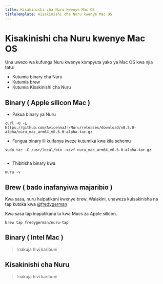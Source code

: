 ```yaml
---
title: Kisakinishi cha Nuru kwenye Mac OS
titleTemplate: Kisakinishi cha Nuru kwenye Mac OS
---
```


# Kisakinishi cha Nuru kwenye Mac OS

Una uwezo wa kufunga Nuru kwenye kompyuta yako ya Mac OS kwa njia tatu:

- Kutumia binary cha Nuru
- Kutumia brew
- Kutumia Kisakinishi cha Nuru

## Binary ( Apple silicon Mac )

- Pakua binary ya Nuru

```
curl -O -L https://github.com/AvicennaJr/Nuru/releases/download/v0.5.0-alpha/nuru_mac_arm64_v0.5.0-alpha.tar.gz

```

- Fungua binary ili kuifanya iweze kutumika kwa kila sehemu

```
sudo tar -C /usr/local/bin -xzvf nuru_mac_arm64_v0.5.0-alpha.tar.gz


```

- Thibitisha binary kwa:

```
nuru -v

```

## Brew ( bado inafanyiwa majaribio )

Kwa sasa, nuru haipatikani kwenye brew. Walakini, unaweza kuisakinisha na tap kutoka kwa [@fredygerman](https://github.com/fredygerman/homebrew-nuru-tap)

Kwa sasa tap inapatikana tu kwa Macs za Apple silicon.

```
brew tap fredygerman/nuru-tap
```

## Binary ( Intel Mac )

> Inakuja hivi karibuni

## Kisakinishi cha Nuru

> Inakuja hivi karibuni
